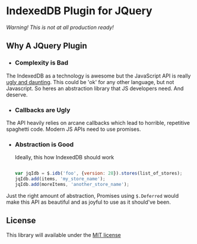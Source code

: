 IndexedDB Plugin for JQuery
===========================


*Warning! This is not at all production ready!*


Why A JQuery Plugin
---

* ### Complexity is Bad
The IndexedDB as a technology is awesome but the JavaScript API is really 
[ugly and daunting](http://www.html5rocks.com/en/tutorials/indexeddb/todo/ "Heres why"). 
This could be 'ok' for any other language, but not Javascript.
So heres an abstraction library that JS developers need. And deserve.

* ###  Callbacks are Ugly
The API heavily relies on arcane callbacks which lead to horrible, repetitive spaghetti code. 
Modern JS APIs need to use promises.

* ### Abstraction is Good
  Ideally, this how IndexedDB should work
  ```javascript

  var jqIdb = $.idb('foo', {version: 28}).stores(list_of_stores);
  jqIdb.add(items, 'my_store_name');
  jqIdb.add(moreItems, 'another_store_name');
  ```
Just the right amount of abstraction, Promises using `$.Deferred` would make this API 
as beautiful and as joyful to use as it should've been.


License
---
This library will available under the 
[MIT license](https://github.com/ameyms/jquery-indexeddb/blob/master/LICENSE "License")


